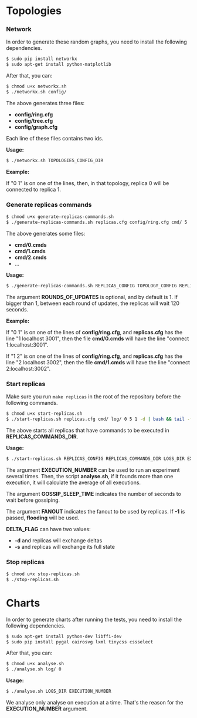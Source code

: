# Topologies

### Network

In order to generate these random graphs, you need to install the following dependencies.

```bash
$ sudo pip install networkx
$ sudo apt-get install python-matplotlib
```

After that, you can:

```bash
$ chmod u+x networkx.sh
$ ./networkx.sh config/
```

The above generates three files:
- __config/ring.cfg__
- __config/tree.cfg__
- __config/graph.cfg__

Each line of these files contains two ids. 

__Usage:__
```bash
$ ./networkx.sh TOPOLOGIES_CONFIG_DIR
```

__Example:__

If "0 1" is on one of the lines, then, in that topology, replica 0 will be connected to replica 1.


### Generate replicas commands

```bash
$ chmod u+x generate-replicas-commands.sh
$ ./generate-replicas-commands.sh replicas.cfg config/ring.cfg cmd/ 5
```

The above generates some files:
- __cmd/0.cmds__
- __cmd/1.cmds__
- __cmd/2.cmds__
- ...

__Usage:__
```bash
$ ./generate-replicas-commands.sh REPLICAS_CONFIG TOPOLOGY_CONFIG REPLICAS_COMMANDS_DIR [ROUNDS_OF_UPDATES]
```

The argument __ROUNDS_OF_UPDATES__ is optional, and by default is 1. If bigger than 1, between each round of updates, the replicas will wait 120 seconds.

__Example:__

If "0 1" is on one of the lines of __config/ring.cfg__, and __replicas.cfg__ has the line "1 localhost 3001", then the file __cmd/0.cmds__ will have the line "connect 1:localhost:3001".

If "1 2" is on one of the lines of __config/ring.cfg__, and __replicas.cfg__ has the line "2 localhost 3002", then the file __cmd/1.cmds__ will have the line "connect 2:localhost:3002".


### Start replicas

Make sure you run `make replicas` in the root of the repository before the following commands.

```bash
$ chmod u+x start-replicas.sh
$ ./start-replicas.sh replicas.cfg cmd/ log/ 0 5 1 -d | bash && tail -f log/*
```

The above starts all replicas that have commands to be executed in __REPLICAS_COMMANDS_DIR__.

__Usage:__
```bash
$ ./start-replicas.sh REPLICAS_CONFIG REPLICAS_COMMANDS_DIR LOGS_DIR EXECUTION_NUMBER GOSSIP_SLEEP_TIME FANOUT DELTA_FLAG
```

The argument __EXECUTION_NUMBER__ can be used to run an experiment several times. Then, the script __analyse.sh__, if it founds more than one execution, it will calculate the average of all executions.

The argument __GOSSIP_SLEEP_TIME__ indicates the number of seconds to wait before gossiping.

The argument __FANOUT__ indicates the fanout to be used by replicas. If __-1__ is passed, __flooding__ will be used.

__DELTA_FLAG__ can have two values:
- __-d__ and replicas will exchange deltas
- __-s__ and replicas will exchange its full state

### Stop replicas

```bash
$ chmod u+x stop-replicas.sh
$ ./stop-replicas.sh
```


# Charts

In order to generate charts after running the tests, you need to install the following dependencies.

```bash
$ sudo apt-get install python-dev libffi-dev
$ sudo pip install pygal cairosvg lxml tinycss cssselect
```

After that, you can:

```bash
$ chmod u+x analyse.sh
$ ./analyse.sh log/ 0
```

__Usage:__
```bash
$ ./analyse.sh LOGS_DIR EXECUTION_NUMBER
```

We analyse only analyse on execution at a time. That's the reason for the __EXECUTION_NUMBER__ argument.



